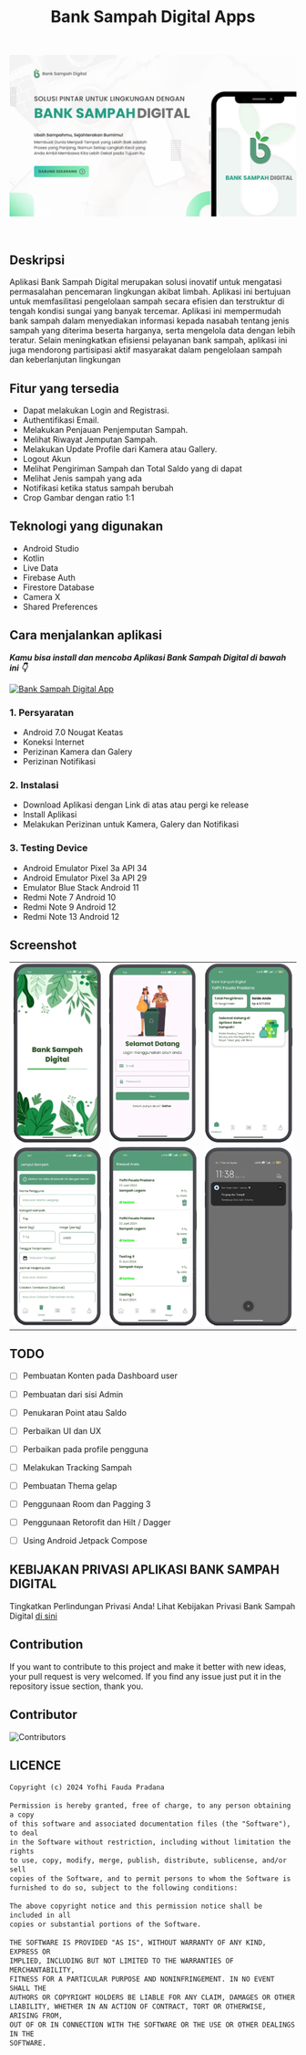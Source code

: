 <h1 align="center">Bank Sampah Digital Apps</h1>
<br>

<p align="center">
<img src="https://github.com/YofhiFauda/Bank-Sampah-Digital/blob/master/app/assets/media/Bank%20Sampah%20Digital.png" alt="banksampahdigital-overview"></img>
</p>

<br>

## Deskripsi

Aplikasi Bank Sampah Digital merupakan solusi inovatif untuk mengatasi permasalahan pencemaran
lingkungan akibat limbah. Aplikasi ini bertujuan untuk memfasilitasi pengelolaan sampah secara
efisien dan terstruktur di tengah kondisi sungai yang banyak tercemar. Aplikasi ini mempermudah
bank sampah dalam menyediakan informasi kepada nasabah tentang jenis sampah yang diterima beserta
harganya, serta mengelola data dengan lebih teratur. Selain meningkatkan efisiensi pelayanan bank sampah, aplikasi ini juga mendorong partisipasi aktif masyarakat dalam pengelolaan sampah dan keberlanjutan lingkungan

## Fitur yang tersedia
- Dapat melakukan Login and Registrasi.
- Authentifikasi Email.
- Melakukan Penjauan Penjemputan Sampah.
- Melihat Riwayat Jemputan Sampah.
- Melakukan Update Profile dari Kamera atau Gallery.
- Logout Akun
- Melihat Pengiriman Sampah dan Total Saldo yang di dapat
- Melihat Jenis sampah yang ada
- Notifikasi ketika status sampah berubah
- Crop Gambar dengan ratio 1:1

## Teknologi yang digunakan
- Android Studio
- Kotlin
- Live Data
- Firebase Auth
- Firestore Database
- Camera X
- Shared Preferences


## Cara menjalankan aplikasi
***Kamu bisa install dan mencoba Aplikasi Bank Sampah Digital di bawah ini 👇***

[![Bank Sampah Digital App](https://img.shields.io/badge/Bank%20Sampah%20Digital%E2%9C%85-APK-red.svg?style=for-the-badge&logo=android)](https://github.com/YofhiFauda/Bank-Sampah-Digital/releases/download/Beta-v1.0.1/bank-sampah-digital.apk)

### 1. Persyaratan
  - Android 7.0 Nougat Keatas
  - Koneksi Internet
  - Perizinan Kamera dan Galery
  - Perizinan Notifikasi

### 2. Instalasi
  - Download Aplikasi dengan Link di atas atau pergi ke release
  - Install Aplikasi
  - Melakukan Perizinan untuk Kamera, Galery dan Notifikasi

### 3. Testing Device
  - Android Emulator Pixel 3a API 34 
  - Android Emulator Pixel 3a API 29
  - Emulator Blue Stack Android 11
  - Redmi Note 7 Android 10
  - Redmi Note 9 Android 12
  - Redmi Note 13 Android 12 

## Screenshot

<table>
  <tr>
    <td><img src="https://github.com/YofhiFauda/Bank-Sampah-Digital/blob/master/app/assets/media/splashscreen.png" alt="Splash Screen" width="200"/></td>
    <td><img src="https://github.com/YofhiFauda/Bank-Sampah-Digital/blob/master/app/assets/media/login.png" alt="Login" width="200"/></td>
    <td><img src="https://github.com/YofhiFauda/Bank-Sampah-Digital/blob/master/app/assets/media/dashboard.png" alt="Dashboard" width="200"/></td>
  </tr>
  <tr>
    <td><img src="https://github.com/YofhiFauda/Bank-Sampah-Digital/blob/master/app/assets/media/jemputsampah.png" alt="Jemput Sampah" width="200"/></td>
    <td><img src="https://github.com/YofhiFauda/Bank-Sampah-Digital/blob/master/app/assets/media/historysampah.png" alt="History Sampah" width="200"/></td>
    <td><img src="https://github.com/YofhiFauda/Bank-Sampah-Digital/blob/master/app/assets/media/notifikasisampah.png" alt="Notifikasi Sampah" width="200"/></td>
  </tr>
</table>

## TODO 
- [ ] Pembuatan Konten pada Dashboard user
- [ ] Pembuatan dari sisi Admin
- [ ] Penukaran Point atau Saldo
- [ ] Perbaikan UI dan UX
- [ ] Perbaikan pada profile pengguna
- [ ] Melakukan Tracking Sampah
- [ ] Pembuatan Thema gelap
- [ ] Penggunaan Room dan Pagging 3
- [ ] Penggunaan Retorofit dan Hilt / Dagger
- [ ] Using Android Jetpack Compose


## KEBIJAKAN PRIVASI APLIKASI BANK SAMPAH DIGITAL

Tingkatkan Perlindungan Privasi Anda! Lihat Kebijakan Privasi Bank Sampah Digital [di sini](https://github.com/YofhiFauda/Bank-Sampah-Digital/blob/master/privacy-policy.md)


## Contribution
If you want to contribute to this project and make it better with new ideas, your pull request is very welcomed. If you find any issue just put it in the repository issue section, thank you.

## Contributor
![Contributors](https://contrib.rocks/image?repo=YofhiFauda/Bank-Sampah-Digital)


## LICENCE

```
Copyright (c) 2024 Yofhi Fauda Pradana

Permission is hereby granted, free of charge, to any person obtaining a copy
of this software and associated documentation files (the "Software"), to deal
in the Software without restriction, including without limitation the rights
to use, copy, modify, merge, publish, distribute, sublicense, and/or sell
copies of the Software, and to permit persons to whom the Software is
furnished to do so, subject to the following conditions:

The above copyright notice and this permission notice shall be included in all
copies or substantial portions of the Software.

THE SOFTWARE IS PROVIDED "AS IS", WITHOUT WARRANTY OF ANY KIND, EXPRESS OR
IMPLIED, INCLUDING BUT NOT LIMITED TO THE WARRANTIES OF MERCHANTABILITY,
FITNESS FOR A PARTICULAR PURPOSE AND NONINFRINGEMENT. IN NO EVENT SHALL THE
AUTHORS OR COPYRIGHT HOLDERS BE LIABLE FOR ANY CLAIM, DAMAGES OR OTHER
LIABILITY, WHETHER IN AN ACTION OF CONTRACT, TORT OR OTHERWISE, ARISING FROM,
OUT OF OR IN CONNECTION WITH THE SOFTWARE OR THE USE OR OTHER DEALINGS IN THE
SOFTWARE. 

```
